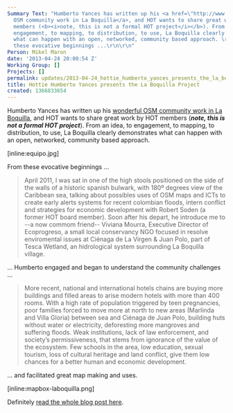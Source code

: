 ```yaml
---
Summary Text: "Humberto Yances has written up his <a href=\"http://www.openstreetmap.org/user/Humberto_Yances/diary/19065\">wonderful
  OSM community work in La Boquilla</a>, and HOT wants to share great work by HOT
  members (<b><i>note, this is not a formal HOT project</i></b>). From an idea, to
  engagement, to mapping, to distribution, to use, La Boquilla clearly demonstrates
  what can happen with an open, networked, community based approach. \r\n\r\n[inline:equipo.jpg]\r\n\r\nFrom
  these evocative beginnings ...\r\n\r\n"
Person: Mikel Maron
date: '2013-04-24 20:00:54 Z'
Working Group: []
Projects: []
permalink: updates/2013-04-24_hottie_humberto_yances_presents_the_la_boquilla_project
title: Hottie Humberto Yances presents the La Boquilla Project
created: 1366833654
---
```

Humberto Yances has written up his <a href="http://www.openstreetmap.org/user/Humberto_Yances/diary/19065">wonderful OSM community work in La Boquilla</a>, and HOT wants to share great work by HOT members (<b><i>note, this is not a formal HOT project</i></b>). From an idea, to engagement, to mapping, to distribution, to use, La Boquilla clearly demonstrates what can happen with an open, networked, community based approach. 

[inline:equipo.jpg]

From these evocative beginnings ...

<blockquote>April 2011, I was sat in one of the high stools positioned on the side of the walls of a historic spanish bulwark, with 180º degrees view of the Caribbean sea, talking about possibles uses of OSM maps and ICTs to create early alerts systems for recent colombian floods, intern conflict and strategies for economic development with Robert Soden (a former HOT board member). Soon after his depart, he introduce me to --a now commom friend-- Viviana Mourra, Executive Director of Ecoprogreso, a small local conservancy NGO focused in resolve enviromental issues at Ciénaga de La Virgen & Juan Polo, part of Tesca Wetland, an hidrological system surrounding La Boquilla village.</blockquote>

... Humberto engaged and began to understand the community challenges ...

<blockquote>More recent, national and international hotels chains are buying more buildings and filled areas to arise modern hotels with more than 400 rooms. With a high rate of population triggered by teen pregnancies, poor families forced to move more at north to new areas (Marlinda and Villa Gloria) between sea and Ciénaga de Juan Polo, building huts without water or electricity, deforesting more mangroves and suffering floods. Weak institutions, lack of law enforcement, and society’s permissiveness, that stems from ignorance of the value of the ecosystem. Few schools in the area, low education, sexual tourism, loss of cultural heritage and land conflict, give them low chances for a better human and economic development.</blockquote>

... and facilitated great map making and uses.

 [inline:mapbox-laboquilla.png]

Definitely <a href="http://www.openstreetmap.org/user/Humberto_Yances/diary/19065">read the whole blog post here</a>.
